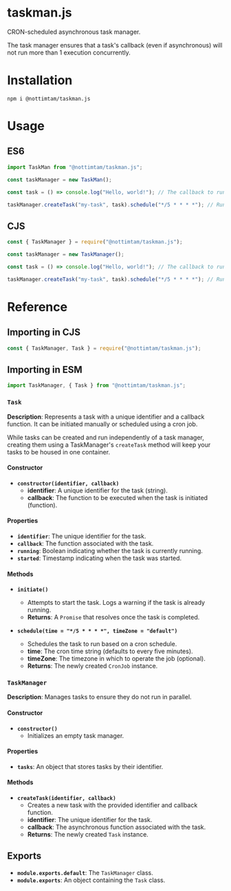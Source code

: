 # taskman.js

CRON-scheduled asynchronous task manager.

The task manager ensures that a task's callback (even if asynchronous) will not run more than 1 execution concurrently.

# Installation

```terminal
npm i @nottimtam/taskman.js
```

# Usage

## ES6

```js
import TaskMan from "@nottimtam/taskman.js";

const taskManager = new TaskMan();

const task = () => console.log("Hello, world!"); // The callback to run.

taskManager.createTask("my-task", task).schedule("*/5 * * * *"); // Run the task every 5 minutes.
```

## CJS

```js
const { TaskManager } = require("@nottimtam/taskman.js");

const taskManager = new TaskManager();

const task = () => console.log("Hello, world!"); // The callback to run.

taskManager.createTask("my-task", task).schedule("*/5 * * * *"); // Run the task every 5 minutes.
```

# Reference

## Importing in CJS

```js
const { TaskManager, Task } = require("@nottimtam/taskman.js");
```

## Importing in ESM

```js
import TaskManager, { Task } from "@nottimtam/taskman.js";
```

### `Task`

**Description**: Represents a task with a unique identifier and a callback function. It can be initiated manually or scheduled using a cron job.

While tasks can be created and run independently of a task manager, creating them using a TaskManager's `createTask` method will keep your tasks to be housed in one container.

#### Constructor

-   **`constructor(identifier, callback)`**
    -   **identifier**: A unique identifier for the task (string).
    -   **callback**: The function to be executed when the task is initiated (function).

#### Properties

-   **`identifier`**: The unique identifier for the task.
-   **`callback`**: The function associated with the task.
-   **`running`**: Boolean indicating whether the task is currently running.
-   **`started`**: Timestamp indicating when the task was started.

#### Methods

-   **`initiate()`**

    -   Attempts to start the task. Logs a warning if the task is already running.
    -   **Returns**: A `Promise` that resolves once the task is completed.

-   **`schedule(time = "*/5 * * * *", timeZone = "default")`**
    -   Schedules the task to run based on a cron schedule.
    -   **time**: The cron time string (defaults to every five minutes).
    -   **timeZone**: The timezone in which to operate the job (optional).
    -   **Returns**: The newly created `CronJob` instance.

### `TaskManager`

**Description**: Manages tasks to ensure they do not run in parallel.

#### Constructor

-   **`constructor()`**
    -   Initializes an empty task manager.

#### Properties

-   **`tasks`**: An object that stores tasks by their identifier.

#### Methods

-   **`createTask(identifier, callback)`**
    -   Creates a new task with the provided identifier and callback function.
    -   **identifier**: The unique identifier for the task.
    -   **callback**: The asynchronous function associated with the task.
    -   **Returns**: The newly created `Task` instance.

## Exports

-   **`module.exports.default`**: The `TaskManager` class.
-   **`module.exports`**: An object containing the `Task` class.
